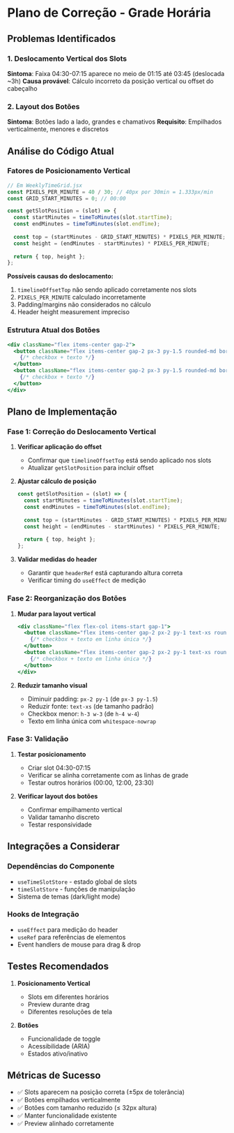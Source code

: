# Plano de Correção - Grade Horária

## Problemas Identificados

### 1. Deslocamento Vertical dos Slots
**Sintoma**: Faixa 04:30-07:15 aparece no meio de 01:15 até 03:45 (deslocada ~3h)
**Causa provável**: Cálculo incorreto da posição vertical ou offset do cabeçalho

### 2. Layout dos Botões
**Sintoma**: Botões lado a lado, grandes e chamativos
**Requisito**: Empilhados verticalmente, menores e discretos

## Análise do Código Atual

### Fatores de Posicionamento Vertical
```javascript
// Em WeeklyTimeGrid.jsx
const PIXELS_PER_MINUTE = 40 / 30; // 40px por 30min = 1.333px/min
const GRID_START_MINUTES = 0; // 00:00

const getSlotPosition = (slot) => {
  const startMinutes = timeToMinutes(slot.startTime);
  const endMinutes = timeToMinutes(slot.endTime);
  
  const top = (startMinutes - GRID_START_MINUTES) * PIXELS_PER_MINUTE;
  const height = (endMinutes - startMinutes) * PIXELS_PER_MINUTE;
  
  return { top, height };
};
```

**Possíveis causas do deslocamento:**
1. `timelineOffsetTop` não sendo aplicado corretamente nos slots
2. `PIXELS_PER_MINUTE` calculado incorretamente
3. Padding/margins não considerados no cálculo
4. Header height measurement impreciso

### Estrutura Atual dos Botões
```jsx
<div className="flex items-center gap-2">
  <button className="flex items-center gap-2 px-3 py-1.5 rounded-md border...">
    {/* checkbox + texto */}
  </button>
  <button className="flex items-center gap-2 px-3 py-1.5 rounded-md border...">
    {/* checkbox + texto */}
  </button>
</div>
```

## Plano de Implementação

### Fase 1: Correção do Deslocamento Vertical

1. **Verificar aplicação do offset**
   - Confirmar que `timelineOffsetTop` está sendo aplicado nos slots
   - Atualizar `getSlotPosition` para incluir offset

2. **Ajustar cálculo de posição**
   ```javascript
   const getSlotPosition = (slot) => {
     const startMinutes = timeToMinutes(slot.startTime);
     const endMinutes = timeToMinutes(slot.endTime);
     
     const top = (startMinutes - GRID_START_MINUTES) * PIXELS_PER_MINUTE + timelineOffsetTop;
     const height = (endMinutes - startMinutes) * PIXELS_PER_MINUTE;
     
     return { top, height };
   };
   ```

3. **Validar medidas do header**
   - Garantir que `headerRef` está capturando altura correta
   - Verificar timing do `useEffect` de medição

### Fase 2: Reorganização dos Botões

1. **Mudar para layout vertical**
   ```jsx
   <div className="flex flex-col items-start gap-1">
     <button className="flex items-center gap-2 px-2 py-1 text-xs rounded border...">
       {/* checkbox + texto em linha única */}
     </button>
     <button className="flex items-center gap-2 px-2 py-1 text-xs rounded border...">
       {/* checkbox + texto em linha única */}
     </button>
   </div>
   ```

2. **Reduzir tamanho visual**
   - Diminuir padding: `px-2 py-1` (de `px-3 py-1.5`)
   - Reduzir fonte: `text-xs` (de tamanho padrão)
   - Checkbox menor: `h-3 w-3` (de `h-4 w-4`)
   - Texto em linha única com `whitespace-nowrap`

### Fase 3: Validação

1. **Testar posicionamento**
   - Criar slot 04:30-07:15
   - Verificar se alinha corretamente com as linhas de grade
   - Testar outros horários (00:00, 12:00, 23:30)

2. **Verificar layout dos botões**
   - Confirmar empilhamento vertical
   - Validar tamanho discreto
   - Testar responsividade

## Integrações a Considerar

### Dependências do Componente
- `useTimeSlotStore` - estado global de slots
- `timeSlotStore` - funções de manipulação
- Sistema de temas (dark/light mode)

### Hooks de Integração
- `useEffect` para medição do header
- `useRef` para referências de elementos
- Event handlers de mouse para drag & drop

## Testes Recomendados

1. **Posicionamento Vertical**
   - Slots em diferentes horários
   - Preview durante drag
   - Diferentes resoluções de tela

2. **Botões**
   - Funcionalidade de toggle
   - Acessibilidade (ARIA)
   - Estados ativo/inativo

## Métricas de Sucesso

- ✅ Slots aparecem na posição correta (±5px de tolerância)
- ✅ Botões empilhados verticalmente
- ✅ Botões com tamanho reduzido (≤ 32px altura)
- ✅ Manter funcionalidade existente
- ✅ Preview alinhado corretamente